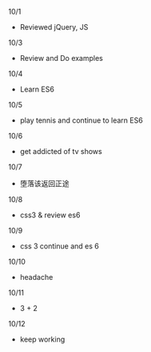 10/1
- Reviewed jQuery, JS

10/3
- Review and Do examples

10/4
- Learn ES6

10/5
- play tennis and continue to learn ES6

10/6
- get addicted of tv shows

10/7
- 堕落该返回正途

10/8

- css3 & review es6

10/9

- css 3 continue and es 6

10/10

- headache

10/11

- 3 + 2

10/12

- keep working
